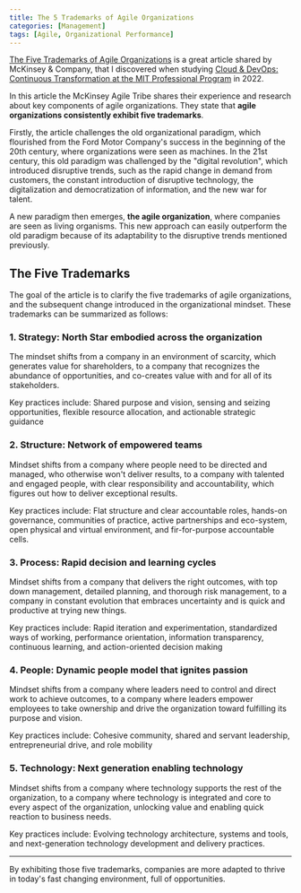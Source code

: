 ```yaml
---
title: The 5 Trademarks of Agile Organizations
categories: [Management]
tags: [Agile, Organizational Performance]
---
```


[The Five Trademarks of Agile Organizations](https://www.mckinsey.com/business-functions/people-and-organizational-performance/our-insights/the-five-trademarks-of-agile-organizations) is a great article shared by McKinsey & Company, that I discovered when studying [Cloud & DevOps: Continuous Transformation at the MIT Professional Program](https://professionalprograms.mit.edu/online-program-cloud-devops-continuous-transformation/) in 2022.

In this article the McKinsey Agile Tribe shares their experience and research about key components of agile organizations. They state that **agile organizations consistently exhibit five trademarks**.

Firstly, the article challenges the old organizational paradigm, which flourished from the Ford Motor Company's success in the beginning of the 20th century, where organizations were seen as machines. In the 21st century, this old paradigm was challenged by the "digital revolution", which introduced disruptive trends, such as the rapid change in demand from customers, the constant introduction of disruptive technology, the digitalization and democratization of information, and the new war for talent.

A new paradigm then emerges, **the agile organization**, where companies are seen as living organisms. This new approach can easily outperform the old paradigm because of its adaptability to the disruptive trends mentioned previously.

## The Five Trademarks

The goal of the article is to clarify the five trademarks of agile organizations, and the subsequent change introduced in the organizational mindset. These trademarks can be summarized as follows:

### 1. Strategy: North Star embodied across the organization

The mindset shifts from a company in an environment of scarcity, which generates value for shareholders, to a company that recognizes the abundance of opportunities, and co-creates value with and for all of its stakeholders.

Key practices include: Shared purpose and vision, sensing and seizing opportunities, flexible resource allocation, and actionable strategic guidance

### 2. Structure: Network of empowered teams

Mindset shifts from a company where people need to be directed and managed, who otherwise won't deliver results, to a company with talented and engaged people, with clear responsibility and accountability, which figures out how to deliver exceptional results.

Key practices include: Flat structure and clear accountable roles, hands-on governance, communities of practice, active partnerships and eco-system, open physical and virtual environment, and fir-for-purpose accountable cells.

### 3. Process: Rapid decision and learning cycles

Mindset shifts from a company that delivers the right outcomes, with top down management, detailed planning, and thorough risk management, to a company in constant evolution that embraces uncertainty and is quick and productive at trying new things.

Key practices include: Rapid iteration and experimentation, standardized ways of working, performance orientation, information transparency, continuous learning, and action-oriented decision making

### 4. People: Dynamic people model that ignites passion

Mindset shifts from a company where leaders need to control and direct work to achieve outcomes, to a company where leaders empower employees to take ownership and drive the organization toward fulfilling its purpose and vision.

Key practices include: Cohesive community, shared and servant leadership, entrepreneurial drive, and role mobility

### 5. Technology: Next generation enabling technology

Mindset shifts from a company where technology supports the rest of the organization, to a company where technology is integrated and core to every aspect of the organization, unlocking value and enabling quick reaction to business needs.  

Key practices include: Evolving technology architecture, systems and tools, and next-generation technology development and delivery practices.

---

By exhibiting those five trademarks, companies are more adapted to thrive in today's fast changing environment, full of opportunities.